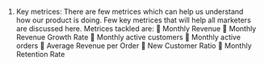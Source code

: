 1. Key metrices: There are few metrices which can help us understand how our product is doing. Few key metrices that will help all marketers are discussed here. Metrices tackled are:
	Monthly Revenue
	Monthly Revenue Growth Rate
	Monthly active customers
	Monthly active orders
	Average Revenue per Order
	New Customer Ratio
	Monthly Retention Rate

